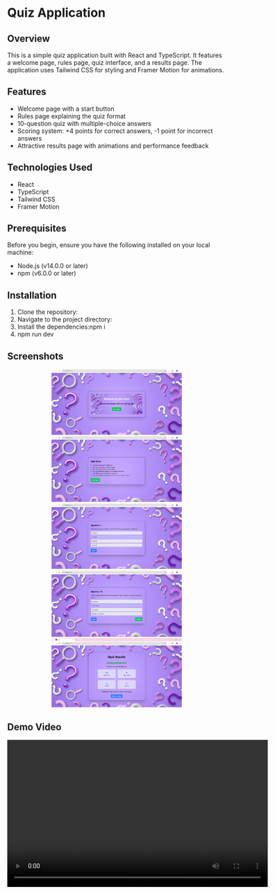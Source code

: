 # Quiz Application

## Overview

This is a simple quiz application built with React and TypeScript. It features a welcome page, rules page, quiz interface, and a results page. The application uses Tailwind CSS for styling and Framer Motion for animations.

## Features

- Welcome page with a start button
- Rules page explaining the quiz format
- 10-question quiz with multiple-choice answers
- Scoring system: +4 points for correct answers, -1 point for incorrect answers
- Attractive results page with animations and performance feedback

## Technologies Used

- React
- TypeScript
- Tailwind CSS
- Framer Motion

## Prerequisites

Before you begin, ensure you have the following installed on your local machine:

- Node.js (v14.0.0 or later)
- npm (v6.0.0 or later)

## Installation

1. Clone the repository:
2. Navigate to the project directory:
3. Install the dependencies:npm i
4. npm run dev

## Screenshots

 
   
  <div align="center">
    <img src="/Frontend/src/assets/img01.png" width="300" alt="Welcome Page">
    <img src="/Frontend/src/assets/img02.png" width="300" alt="Quiz Page">
    <img src="/Frontend/src/assets/img03.png" width="300" alt="Quiz Page">
    <img src="/Frontend/src/assets/img04.png" width="300" alt="Quiz Page">
    <img src="/Frontend/src/assets/img05.png" width="300" alt="Results Page">
  </div>
 
## Demo Video

<div align="center"> <video controls width="600" height="338"> 
<source src="/Frontend/src/assets/Screen Recording 2025-02-01 013957.mp4" type="video/mp4"> Your browser does not support the video tag. </video> 
</div>

 
